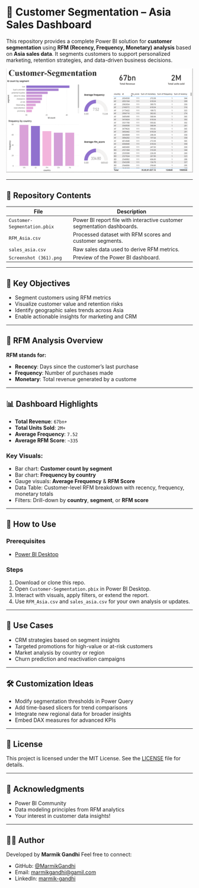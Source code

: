 # 🧠 Customer Segmentation – Asia Sales Dashboard

This repository provides a complete Power BI solution for **customer segmentation** using **RFM (Recency, Frequency, Monetary) analysis** based on **Asia sales data**. It segments customers to support personalized marketing, retention strategies, and data-driven business decisions.

![Dashboard Preview](Dashboard.png)

---

## 📂 Repository Contents

| File                         | Description                                                             |
| ---------------------------- | ----------------------------------------------------------------------- |
| `Customer-Segmentation.pbix` | Power BI report file with interactive customer segmentation dashboards. |
| `RFM_Asia.csv`               | Processed dataset with RFM scores and customer segments.                |
| `sales_asia.csv`             | Raw sales data used to derive RFM metrics.                              |
| `Screenshot (361).png`       | Preview of the Power BI dashboard.                                      |

---

## 🎯 Key Objectives

* Segment customers using RFM metrics
* Visualize customer value and retention risks
* Identify geographic sales trends across Asia
* Enable actionable insights for marketing and CRM

---

## 🔢 RFM Analysis Overview

**RFM stands for:**

* **Recency**: Days since the customer’s last purchase
* **Frequency**: Number of purchases made
* **Monetary**: Total revenue generated by a custome

---

## 📊 Dashboard Highlights

* **Total Revenue**: `67bn+`
* **Total Units Sold**: `2M+`
* **Average Frequency**: `7.52`
* **Average RFM Score**: `~335`

### Key Visuals:

* Bar chart: **Customer count by segment**
* Bar chart: **Frequency by country**
* Gauge visuals: **Average Frequency** & **RFM Score**
* Data Table: Customer-level RFM breakdown with recency, frequency, monetary totals
* Filters: Drill-down by **country**, **segment**, or **RFM score**

---

## 🚀 How to Use

### Prerequisites

* [Power BI Desktop](https://powerbi.microsoft.com/desktop/)

### Steps

1. Download or clone this repo.
2. Open `Customer-Segmentation.pbix` in Power BI Desktop.
3. Interact with visuals, apply filters, or extend the report.
4. Use `RFM_Asia.csv` and `sales_asia.csv` for your own analysis or updates.

---

## 🧩 Use Cases

* CRM strategies based on segment insights
* Targeted promotions for high-value or at-risk customers
* Market analysis by country or region
* Churn prediction and reactivation campaigns

---

## 🛠️ Customization Ideas

* Modify segmentation thresholds in Power Query
* Add time-based slicers for trend comparisons
* Integrate new regional data for broader insights
* Embed DAX measures for advanced KPIs

---

## 📜 License

This project is licensed under the MIT License. See the [LICENSE](LICENSE) file for details.

---

## 🙏 Acknowledgments

* Power BI Community
* Data modeling principles from RFM analytics
* Your interest in customer data insights!

---

## 🙋‍♀️ Author

Developed by **Marmik Gandhi** Feel free to connect:  
- GitHub: [@MarmikGandhi](https://github.com/MarmikGandhi)
- Email: [marmikgandhi@gamil.com](mailto:marmikgandhi@gamil.com)
- LinkedIn: [marmik-gandhi](https://www.linkedin.com/in/marmik-gandhi/)
